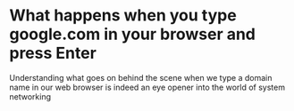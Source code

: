 # What happens when you type google.com in your browser and press Enter
Understanding what goes on behind the scene when we type a domain name 
in our web browser is indeed an eye opener into the world of system networking 
